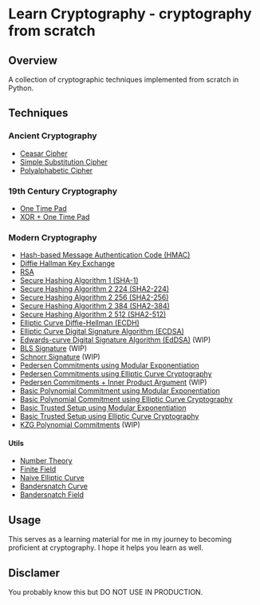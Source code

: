# Learn Cryptography - cryptography from scratch

## Overview

A collection of cryptographic techniques implemented from scratch in Python.

## Techniques

### Ancient Cryptography

- [Ceasar Cipher](/ciphers/caesar_cipher.py)
- [Simple Substitution Cipher](/ciphers/simple_substitution.py)
- [Polyalphabetic Cipher](/ciphers/polyaphabetic_cipher.py)

### 19th Century Cryptography

- [One Time Pad](/ciphers/one_time_pad.py)
- [XOR + One Time Pad](/ciphers/xor_and_one_time_pad.py)

### Modern Cryptography

- [Hash-based Message Authentication Code (HMAC)](./mac/hmac.py)
- [Diffie Hallman Key Exchange](/key_exchange/diffie_hellman.py)
- [RSA](./rsa.py)
- [Secure Hashing Algorithm 1 (SHA-1)](./commitments/hashing/sha1.py)
- [Secure Hashing Algorithm 2 224 (SHA2-224)](./commitments/hashing/sha2/sha224.py)
- [Secure Hashing Algorithm 2 256 (SHA2-256)](./commitments/hashing/sha2/sha256.py)
- [Secure Hashing Algorithm 2 384 (SHA2-384)](./commitments/hashing/sha2/sha384.py)
- [Secure Hashing Algorithm 2 512 (SHA2-512)](./commitments/hashing/sha2/sha512.py)
- [Elliptic Curve Diffie-Hellman (ECDH)](/key_exchange/ecdh.py)
- [Elliptic Curve Digital Signature Algorithm (ECDSA)](/signatures/ecdsa.py)
- [Edwards-curve Digital Signature Algorithm (EdDSA)](/signatures/eddsa.py) (WIP)
- [BLS Signature](/signatures/bls_sig.py) (WIP)
- [Schnorr Signature](/signatures/schnorr_sig.py) (WIP)
- [Pedersen Commitments using Modular Exponentiation](/commitments/pedcomm_mod.py)
- [Pedersen Commitments using Elliptic Curve Cryptography](/commitments/pedcomm_ecc.py)
- [Pedersen Commitments + Inner Product Argument](/commitments/pedcomm_ipa.py) (WIP)
- [Basic Polynomial Commitment using Modular Exponentiation](/commitments/polynomials/basic_polynomial_comm_using_mod.py)
- [Basic Polynomial Commitment using Elliptic Curve Cryptography](/commitments/polynomials/basic_polynomial_comm_using_ecc.py)
- [Basic Trusted Setup using Modular Exponentiation](/commitments/polynomials/basic_trusted_setup_mod.py)
- [Basic Trusted Setup using Elliptic Curve Cryptography](/commitments/polynomials/basic_trusted_setup_ecc.py)
- [KZG Polynomial Commitments](/commitments/kzg.py) (WIP)

#### Utils

- [Number Theory](/utils/number_theory.py)
- [Finite Field](/utils/fields.py)
- [Naive Elliptic Curve](/utils/ecc.py)
- [Bandersnatch Curve](/utils/ecc/bandersnatch/curve.py)
- [Bandersnatch Field](/utils/ecc/bandersnatch/fields.py)

## Usage

This serves as a learning material for me in my journey to becoming proficient at cryptography. I hope it helps you learn as well.

## Disclamer

You probably know this but DO NOT USE IN PRODUCTION.
